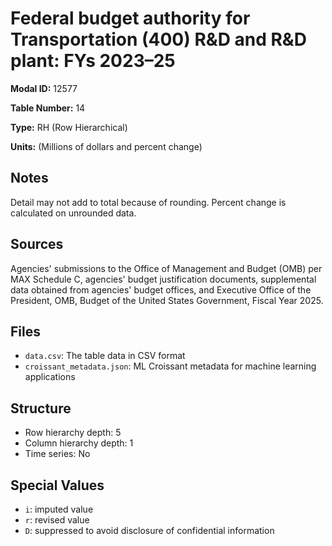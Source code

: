 # Federal budget authority for Transportation (400) R&D and R&D plant: FYs 2023&#8211;25

**Modal ID:** 12577

**Table Number:** 14

**Type:** RH (Row Hierarchical)

**Units:** (Millions of dollars and percent change)

## Notes

Detail may not add to total because of rounding. Percent change is calculated on unrounded data.

## Sources

Agencies' submissions to the Office of Management and Budget (OMB) per MAX Schedule C, agencies' budget justification documents, supplemental data obtained from agencies' budget offices, and Executive Office of the President, OMB, Budget of the United States Government, Fiscal Year 2025.

## Files

- `data.csv`: The table data in CSV format
- `croissant_metadata.json`: ML Croissant metadata for machine learning applications

## Structure

- Row hierarchy depth: 5
- Column hierarchy depth: 1
- Time series: No

## Special Values

- `i`: imputed value
- `r`: revised value
- `D`: suppressed to avoid disclosure of confidential information
